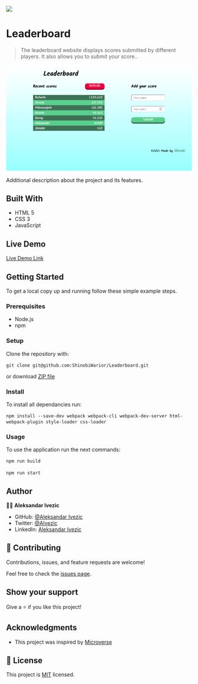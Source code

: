 ![](https://img.shields.io/badge/Microverse-blueviolet)

# Leaderboard

> The leaderboard website displays scores submitted by different players. It also allows you to submit your score..

![screenshot](./Screenshot-Leaderboard.png)

Additional description about the project and its features.

## Built With

- HTML 5
- CSS 3
- JavaScript

## Live Demo

[Live Demo Link](https://shinobiwarior.github.io/Leaderboard/)


## Getting Started

To get a local copy up and running follow these simple example steps.

### Prerequisites

- Node.js
- npm
### Setup

Clone the repository with:

```
git clone git@github.com:ShinobiWarior/Leaderboard.git
```
or download [ZIP file](https://github.com/ShinobiWarior/Leaderboard/archive/refs/heads/dev.zip)

### Install
To install all dependancies run:
```
npm install --save-dev webpack webpack-cli webpack-dev-server html-webpack-plugin style-loader css-loader 
```
### Usage
To use the application run the next commands:
```
npm run build

npm run start
```
## Author

👤👤 **Aleksandar Ivezic**

- GitHub: [@Aleksandar Ivezic](https://github.com/ShinobiWarior)
- Twitter: [@AIvezic](https://twitter.com/AIvezic)
- LinkedIn: [Aleksandar Ivezic](https://www.linkedin.com/in/aleksandar-ivezic/)

## 🤝 Contributing

Contributions, issues, and feature requests are welcome!

Feel free to check the [issues page]([issues](https://github.com/ShinobiWarior/Leaderboard/issues)/).

## Show your support

Give a ⭐️ if you like this project!

## Acknowledgments

- This project was inspired by [Microverse](https://www.microverse.org/?grsf=w9rx3c)

## 📝 License

This project is [MIT](lic.url) licensed.

